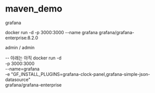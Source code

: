 # maven_demo
grafana

docker run -d -p 3000:3000 --name grafana grafana/grafana-enterprise:8.2.0 

admin / admin

-- 아래는 아직
docker run -d \
  -p 3000:3000 \
  --name=grafana \
  -e "GF_INSTALL_PLUGINS=grafana-clock-panel,grafana-simple-json-datasource" \
  grafana/grafana-enterprise